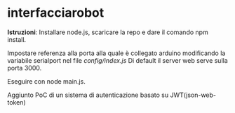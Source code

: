 ﻿# interfacciarobot
**Istruzioni**: 
Installare node.js, scaricare la repo e dare il comando npm install.


Impostare referenza alla porta alla quale è collegato arduino modificando la variabile serialport nel file *config/index.js*
Di default il server web serve sulla porta 3000.

Eseguire con node main.js.

Aggiunto PoC di un sistema di autenticazione basato su JWT(json-web-token)
